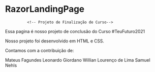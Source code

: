 # RazorLandingPage

              <!-- Projeto de Finalização de Curso-->
Essa pagina é nosso projeto de conclusão do Curso #TeuFuturo2021

Nosso projeto foi desenvolvido em HTML e CSS.

Contamos com a contribuição de:

Mateus Fagundes
Leonardo Giordano
Willian Lourenço de Lima
Samuel Nehls
